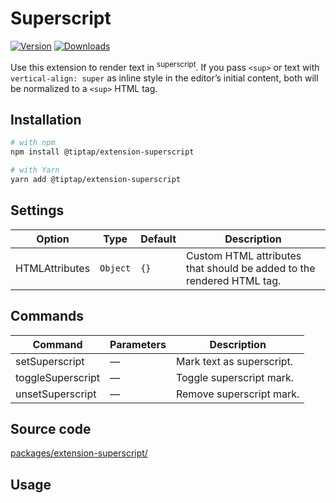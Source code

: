 # Superscript
[![Version](https://img.shields.io/npm/v/@tiptap/extension-superscript.svg?label=version)](https://www.npmjs.com/package/@tiptap/extension-superscript)
[![Downloads](https://img.shields.io/npm/dm/@tiptap/extension-superscript.svg)](https://npmcharts.com/compare/@tiptap/extension-superscript?minimal=true)

Use this extension to render text in <sup>superscript</sup>. If you pass `<sup>` or text with `vertical-align: super` as inline style in the editor’s initial content, both will be normalized to a `<sup>` HTML tag.

## Installation
```bash
# with npm
npm install @tiptap/extension-superscript

# with Yarn
yarn add @tiptap/extension-superscript
```

## Settings
| Option         | Type     | Default | Description                                                           |
| -------------- | -------- | ------- | --------------------------------------------------------------------- |
| HTMLAttributes | `Object` | `{}`    | Custom HTML attributes that should be added to the rendered HTML tag. |

## Commands
| Command           | Parameters | Description               |
| ----------------- | ---------- | ------------------------- |
| setSuperscript    | —          | Mark text as superscript. |
| toggleSuperscript | —          | Toggle superscript mark.  |
| unsetSuperscript  | —          | Remove superscript mark.  |

## Source code
[packages/extension-superscript/](https://github.com/ueberdosis/tiptap/blob/main/packages/extension-superscript/)

## Usage
<demo name="Marks/Superscript" highlight="3-5,17,36" />
